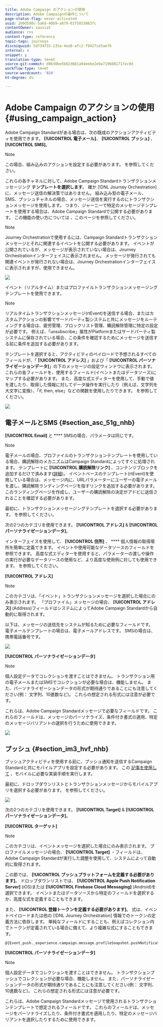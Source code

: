 ```yaml
---
title: Adobe Campaign のアクションの使用
description: Adobe Campaignの操作について
page-status-flag: never-activated
uuid: 269d590c-5a6d-40b9-a879-02f5033863fc
contentOwner: sauviat
audience: rns
content-type: reference
topic-tags: journeys
discoiquuid: 5df34f55-135a-4ea8-afc2-f9427ce5ae7b
internal: n
snippet: y
translation-type: tm+mt
source-git-commit: d0630be5b82d681a94eebe2e9a7196081717ec9d
workflow-type: tm+mt
source-wordcount: '924'
ht-degree: 4%

---
```



# Adobe Campaign のアクションの使用 {#using_campaign_action}

Adobe Campaign Standardがある場合は、次の既成のアクションアクティビティを使用できます。 **[!UICONTROL 電子メール]**、 **[!UICONTROL プッシュ]** 、 **[!UICONTROL SMS]**。

>[!NOTE]
>
>この場合、組み込みのアクションを設定する必要があります。 [](../action/working-with-adobe-campaign.md)を参照してください。

これらの各チャネルに対して、Adobe Campaign Standardトランザクションメッセージング **テンプレートを選択します**。 確か [!DNL Journey Orchestration] に、メッセージ送信の解決策ではありません。 組み込み型の電子メール、SMS、プッシュチャネルの場合、メッセージ送信を実行するのにトランザクションメッセージを使用します。 つまり、ジャーニーで特定のメッセージテンプレートを使用する場合は、Adobe Campaign Standardで公開する必要があります。 この機能の使い方については [](https://docs.adobe.com/content/help/ja-JP/campaign-standard/using/communication-channels/transactional-messaging/about-transactional-messaging.html) 、このページを参照してください。

>[!NOTE]
>
>Journey Orchestrationで使用するには、Campaign Standardトランザクションメッセージとそれに関連するイベントを公開する必要があります。 イベントが公開されているが、メッセージが表示されていない場合は、Journey Orchestrationインターフェイスに表示されません。 メッセージが発行されても関連イベントが発行されない場合は、Journey Orchestrationインターフェイスに表示されますが、使用できません。

![](../assets/journey59.png)

イベント（リアルタイム）またはプロファイルトランザクションメッセージングテンプレートを使用できます。

>[!NOTE]
>
>リアルタイムトランザクションメッセージ(rtEvent)を送信する場合、またはカスタムアクションの影響でサードパーティ製システムと共にメッセージをルーティングする場合は、疲労管理、ブロックリスト管理、購読解除管理に特定の設定が必要です。 例えば、「unsubscribe」属性がPlatformまたはサードパーティ製システムに保存されている場合、この条件を確認するためにメッセージを送信する前に条件を追加する必要があります。

テンプレートを選択すると、アクティビティのペイロードで予想されるすべてのフィールドが、「 **[!UICONTROL アドレス]** 」および「 **[!UICONTROL パーソナライゼーションデータ]**」の下のメッセージの設定ウィンドウに表示されます。 これらの各フィールドを、使用するフィールド(イベントまたはデータソース)にマップする必要があります。 また、高度な式エディターを使用して、手動で値を渡したり、取得した情報に対してデータ操作を実行したり（例えば、文字列を大文字に変換）、「if, then, else」などの関数を使用したりできます。 [](../expression/expressionadvanced.md)を参照してください。

![](../assets/journey60.png)

## 電子メールとSMS {#section_asc_51g_nhb}

**[!UICONTROL Email]** と **** SMSの場合、パラメータは同じです。

>[!NOTE]
>
>電子メールの場合、プロファイルのトランザクションテンプレートを使用している場合、購読解除のメカニズムはCampaign Standardによってすぐに処理されます。 テンプレートに **[!UICONTROL 購読解除リンク]** 、コンテンツブロックを追加するだけで済みます([詳細](https://docs.adobe.com/content/help/ja-JP/campaign-standard/using/communication-channels/transactional-messaging/about-transactional-messaging.html))。 イベントベースのテンプレート(rtEvent)を使用している場合は、メッセージ内に、URLパラメーターにユーザーの電子メールを渡し、購読解除ランディングページを指すリンクを追加する必要があります。 このランディングページを作成し、ユーザーの購読解除の決定がアドビに送信されることを確認する必要があります。

最初に、トランザクションメッセージングテンプレートを選択する必要があります。 [](../building-journeys/about-action-activities.md)を参照してください。

次の2つのカテゴリを使用できます。 **[!UICONTROL アドレス]** &amp; **[!UICONTROL パーソナライゼーションデータ]**。

インターフェイスを使用して、 **[!UICONTROL 住所]** 、 **** 個人情報の取得場所を簡単に定義できます。 イベントや使用可能なデータソースのフィールドを参照できます。 高度な式エディターを使用すると、パラメーターの渡しや操作の実行が必要なデータソースの使用など、より高度な使用例に対しても使用できます。 [](../expression/expressionadvanced.md)を参照してください。

**[!UICONTROL アドレス]**

>[!NOTE]
>
>このカテゴリは、「イベント」トランザクションメッセージを選択した場合にのみ表示されます。 「プロファイル」メッセージの場合、 **[!UICONTROL アドレス]** (Address)フィールドはシステムによってAdobe Campaign Standardから自動的に取得されます。

以下は、メッセージの送信先をシステムが知るために必要なフィールドです。 電子メールテンプレートの場合は、電子メールアドレスです。 SMSの場合は、携帯電話番号です。

![](../assets/journey61.png)

**[!UICONTROL パーソナライゼーションデータ]**

>[!NOTE]
>
>個人設定データでコレクションを渡すことはできません。 トランザクション用の電子メールまたはSMSでコレクションが必要な場合は、機能しません。 また、パーソナライゼーションデータの形式が期待通りであることにも注意してください(例： 文字列、10進数など)。 これらの想定される形式には注意が必要です。

これらは、Adobe Campaign Standardメッセージで必要なフィールドです。 これらのフィールドは、メッセージのパーソナライズ、条件付き書式の適用、特定のメッセージバリアントの選択を行うために使用できます。

![](../assets/journey62.png)

## プッシュ {#section_im3_hvf_nhb}

プッシュアクティビティを使用する前に、プッシュ通知を送信するCampaign Standardと共にモバイルアプリを設定する必要があります。 この [記事を使用して](https://helpx.adobe.com/campaign/kb/integrate-mobile-sdk.html) 、モバイルに必要な実装手順を実行します。

最初に、ドロップダウンリストとトランザクションメッセージからモバイルアプリを選択する必要があります。 [](../building-journeys/about-action-activities.md)を参照してください。

![](../assets/journey62bis.png)

次の2つのカテゴリを使用できます。 **[!UICONTROL Target]** &amp; **[!UICONTROL パーソナライゼーションデータ]**。

**[!UICONTROL ターゲット]**

>[!NOTE]
>
>このカテゴリは、イベントメッセージを選択した場合にのみ表示されます。 プロファイルメッセージの場合、 **[!UICONTROL Target]** ・フィールドは、Adobe Campaign Standardが実行した調整を使用して、システムによって自動的に取得されます。

この節では、 **[!UICONTROL プッシュプラットフォームを定義する必要があります]**。 ドロップダウンリストでは、 **[!UICONTROL Apple Push Notification Server]** (iOS)または **[!UICONTROL Firebase Cloud Messaging]** (Android)を選択できます。 イベントまたはデータソースから特定のフィールドを選択するか、高度な式を定義することもできます。

また、 **[!UICONTROL 登録トークンを定義する必要があります]**。 式は、イベントペイロードまたは他の [!DNL Journey Orchestration] 情報でのトークンの定義方法に依存します。 単純なフィールドにすることも、例えばコレクション内でトークンが定義されている場合に備えて、より複雑な式にすることもできます。

```
@{Event_push._experience.campaign.message.profileSnapshot.pushNotificationTokens.first().token}
```

**[!UICONTROL パーソナライゼーションデータ]**

>[!NOTE]
>
>個人設定データでコレクションを渡すことはできません。 トランザクションプッシュでコレクションが必要な場合、機能しません。 また、パーソナライゼーションデータの形式が期待通りであることにも注意してください(例： 文字列、10進数など)。 これらの想定される形式には注意が必要です。

これらは、Adobe Campaign Standardメッセージで使用されるトランザクションテンプレートで想定されるフィールドです。 これらのフィールドは、メッセージをパーソナライズしたり、条件付き書式を適用したり、特定のメッセージバリアントを選択したりするために使用できます。
